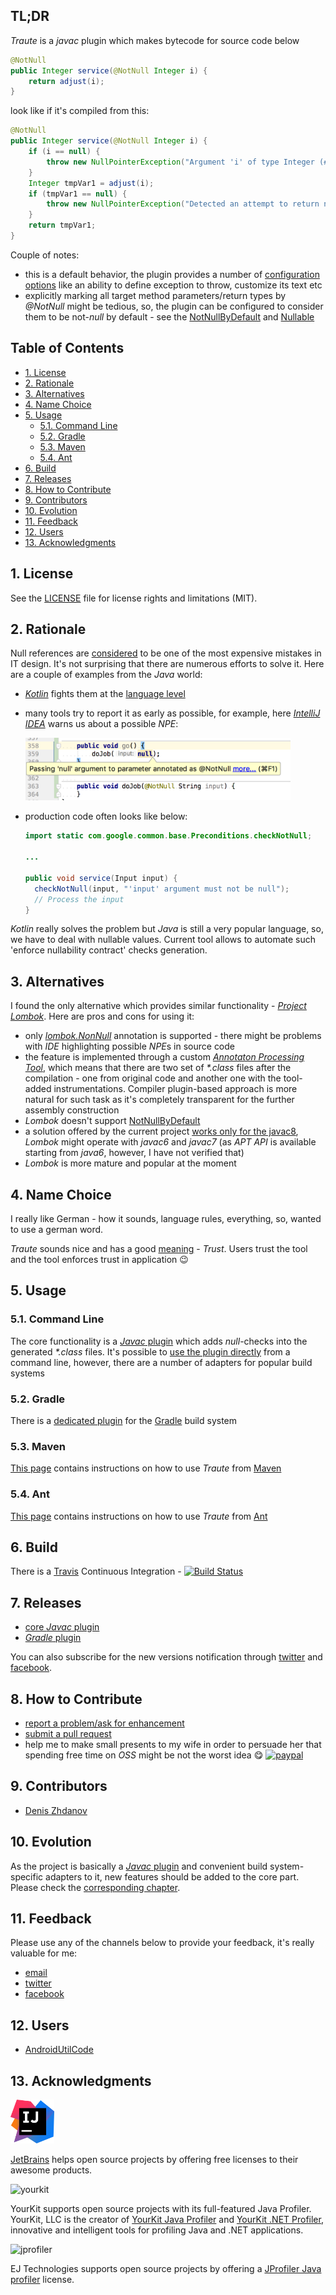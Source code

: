 ## TL;DR

*Traute* is a *javac* plugin which makes bytecode for source code below  

```java
@NotNull
public Integer service(@NotNull Integer i) {
    return adjust(i);
}
```  

look like if it's compiled from this:  

```java
@NotNull
public Integer service(@NotNull Integer i) {
    if (i == null) {
        throw new NullPointerException("Argument 'i' of type Integer (#0 out of 1, zero-based) is marked by @NotNull but got null for it");
    }
    Integer tmpVar1 = adjust(i);
    if (tmpVar1 == null) {
        throw new NullPointerException("Detected an attempt to return null from method MyClass.service() marked by @NotNull");
    }
    return tmpVar1;
}
```  

Couple of notes:
* this is a default behavior, the plugin provides a number of [configuration options](core/javac/README.md#7-settings) like an ability to define exception to throw, customize its text etc
* explicitly marking all target method parameters/return types by *@NotNull* might be tedious, so, the plugin can be configured to consider them to be not-*null* by default - see the [NotNullByDefault](core/javac/README.md#72-notnullbydefault-annotations) and [Nullable](core/javac/README.md#73-nullable-annotations)

## Table of Contents

* [1. License](#1-license)
* [2. Rationale](#2-rationale)
* [3. Alternatives](#3-alternatives)
* [4. Name Choice](#4-name-choice)
* [5. Usage](#5-usage)
  * [5.1. Command Line](#51-command-line)
  * [5.2. Gradle](#52-gradle)
  * [5.3. Maven](#53-maven)
  * [5.4. Ant](#54-ant)
* [6. Build](#6-build)
* [7. Releases](#7-releases)
* [8. How to Contribute](#8-how-to-contribute)
* [9. Contributors](#9-contributors)
* [10. Evolution](#10-evolution)
* [11. Feedback](#11-feedback)
* [12. Users](#12-users)
* [13. Acknowledgments](#13-acknowledgments)

## 1. License

See the [LICENSE](LICENSE.md) file for license rights and limitations (MIT).

## 2. Rationale

Null references are [considered](https://en.wikipedia.org/wiki/Null_pointer#History) to be one of the most expensive mistakes in IT design. It's not surprising that there are numerous efforts to solve it. Here are a couple of examples from the *Java* world:
* [*Kotlin*](https://kotlinlang.org/) fights them at the [language level](https://kotlinlang.org/docs/reference/null-safety.html)
* many tools try to report it as early as possible, for example, here [*IntelliJ IDEA*](https://www.jetbrains.com/idea/) warns us about a possible *NPE*: 

  <img src="/docs/img/warning-intellij.png" height="100px">

* production code often looks like below:

  ```java
  import static com.google.common.base.Preconditions.checkNotNull;

  ...

  public void service(Input input) {
    checkNotNull(input, "'input' argument must not be null");
    // Process the input
  }
  ```

*Kotlin* really solves the problem but *Java* is still a very popular language, so, we have to deal with nullable values. Current tool allows to automate such 'enforce nullability contract' checks generation.

## 3. Alternatives

I found the only alternative which provides similar functionality - [*Project Lombok*](https://projectlombok.org/features/NonNull). Here are pros and cons for using it:
* only [*lombok.NonNull*](https://projectlombok.org/api/lombok/NonNull.html) annotation is supported - there might be problems with *IDE* highlighting possible *NPE*s in source code
* the feature is implemented through a custom [*Annotaton Processing Tool*](https://docs.oracle.com/javase/7/docs/technotes/guides/apt/index.html), which means that there are two set of *\*.class* files after the compilation - one from original code and another one with the tool-added instrumentations. Compiler plugin-based approach is more natural for such task as it's completely transparent for the further assembly construction
* *Lombok* doesn't support [NotNullByDefault](core/javac/README.md#72-notnullbydefault-annotations)
* a solution offered by the current project [works only for the javac8](core/javac/README.md#5-limitations), *Lombok* might operate with *javac6* and *javac7* (as *APT API* is available starting from *java6*, however, I have not verified that)
* *Lombok* is more mature and popular at the moment

## 4. Name Choice

I really like German - how it sounds, language rules, everything, so, wanted to use a german word.  

*Traute* sounds nice and has a good [meaning](http://dictionary.reverso.net/german-english/Traute) - *Trust*. Users trust the tool and the tool enforces trust in application :wink:

## 5. Usage

### 5.1. Command Line

The core functionality is a [*Javac* plugin](core/javac/README.md) which adds *null*-checks into the generated *\*.class* files. It's possible to [use the plugin directly](core/javac/README.md#6-usage) from a command line, however, there are a number of adapters for popular build systems

### 5.2. Gradle

There is a [dedicated plugin](facade/gradle/README.md#3-usage) for the [Gradle](https://gradle.org/) build system

### 5.3. Maven

[This page](facade/maven/README.md#3-usage) contains instructions on how to use *Traute* from [Maven](http://maven.apache.org/)

### 5.4. Ant

[This page](facade/ant/README.md#3-sample) contains instructions on how to use *Traute* from [Ant](https://ant.apache.org/)

## 6. Build

There is a [Travis](https://travis-ci.org/) Continuous Integration - [![Build Status](https://travis-ci.org/denis-zhdanov/traute.svg?branch=master)](https://travis-ci.org/denis-zhdanov/traute)

## 7. Releases

* [core *Javac* plugin](core/javac/RELEASE.md)
* [*Gradle* plugin](facade/gradle/RELEASE.md)

You can also subscribe for the new versions notification through [twitter](https://twitter.com/traute_java) and [facebook](https://www.facebook.com/java.traute/).

## 8. How to Contribute

* [report a problem/ask for enhancement](https://github.com/denis-zhdanov/traute/issues)
* [submit a pull request](https://github.com/denis-zhdanov/traute/pulls)
* help me to make small presents to my wife in order to persuade her that spending free time on *OSS* might be not the worst idea :yum: [![paypal](https://www.paypalobjects.com/en_US/i/btn/btn_donateCC_LG.gif)](https://www.paypal.com/cgi-bin/webscr?cmd=_donations&business=3GJDPN3TH8T48&lc=RU&item_name=Traute&currency_code=USD&bn=PP%2dDonationsBF%3abtn_donateCC_LG%2egif%3aNonHosted)

## 9. Contributors

* [Denis Zhdanov](https://github.com/denis-zhdanov)

## 10. Evolution

As the project is basically a [*Javac* plugin](core/javac/README.md) and convenient build system-specific adapters to it, new features should be added to the core part. Please check the [corresponding chapter](core/javac/README.md#8-evolution).

## 11. Feedback

Please use any of the channels below to provide your feedback, it's really valuable for me:
* [email](mailto:traute.java@gmail.com)
* [twitter](https://twitter.com/traute_java)
* [facebook](https://www.facebook.com/java.traute/)

## 12. Users

* [AndroidUtilCode](https://github.com/Blankj/AndroidUtilCode)

## 13. Acknowledgments

<img src="/docs/img/intellij.png" height="70px">

[JetBrains](https://www.jetbrains.com/) helps open source projects by offering free licenses to their awesome products. 

![yourkit](https://www.yourkit.com/images/yklogo.png) 

YourKit supports open source projects with its full-featured Java Profiler.
YourKit, LLC is the creator of <a href="https://www.yourkit.com/java/profiler/">YourKit Java Profiler</a>
and <a href="https://www.yourkit.com/.net/profiler/">YourKit .NET Profiler</a>,
innovative and intelligent tools for profiling Java and .NET applications.  

![jprofiler](https://www.ej-technologies.com/images/product_banners/jprofiler_large.png)  

EJ Technologies supports open source projects by offering a [JProfiler Java profiler](https://www.ej-technologies.com/products/jprofiler/overview.html) license.